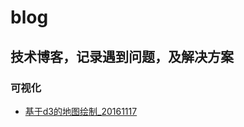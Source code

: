 # blog

## 技术博客，记录遇到问题，及解决方案

### 可视化
  + [基于d3的地图绘制_20161117](https://github.com/devil5263/blog/blob/master/article/drawd3map20161117.md)